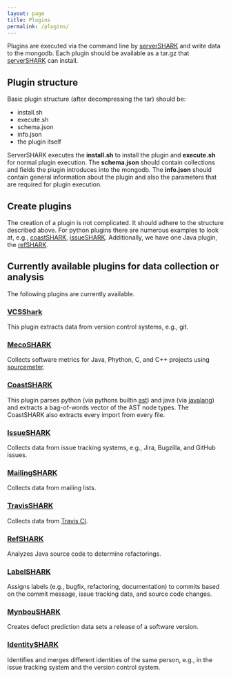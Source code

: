 ```yaml
---
layout: page
title: Plugins
permalink: /plugins/
---
```


Plugins are executed via the command line by [serverSHARK] and write data to the mongodb.
Each plugin should be available as a tar.gz that [serverSHARK] can install.

## Plugin structure

Basic plugin structure (after decompressing the tar) should be:

- install.sh
- execute.sh
- schema.json
- info.json
- the plugin itself

ServerSHARK executes the **install.sh** to install the plugin and **execute.sh** for normal plugin execution.
The **schema.json** should contain collections and fields the plugin introduces into the mongodb.
The **info.json** should contain general information about the plugin and also the parameters that are required for plugin execution.

## Create plugins

The creation of a plugin is not complicated. It should adhere to the structure described above.
For python plugins there are numerous examples to look at, e.g., [coastSHARK], [issueSHARK].
Additionally, we have one Java plugin, the [refSHARK].

## Currently available plugins for data collection or analysis

The following plugins are currently available.

### [VCSShark]

This plugin extracts data from version control systems, e.g., git.

### [MecoSHARK]

Collects software metrics for Java, Phython, C, and C++ projects using [sourcemeter].

### [CoastSHARK]

This plugin parses python (via pythons builtin [ast]) and java (via [javalang]) and extracts a bag-of-words vector of the AST node types. The CoastSHARK also extracts every import from every file.

### [IssueSHARK]

Collects data from issue tracking systems, e.g., Jira, Bugzilla, and GitHub issues.

### [MailingSHARK]

Collects data from mailing lists.

### [TravisSHARK]

Collects data from [Travis CI].

### [RefSHARK]

Analyzes Java source code to determine refactorings.

### [LabelSHARK]

Assigns labels (e.g., bugfix, refactoring, documentation) to commits based on the commit message, issue tracking data, and source code changes. 

### [MynbouSHARK]

Creates defect prediction data sets a release of a software version. 

### [IdentitySHARK]

Identifies and merges different identities of the same person, e.g., in the issue tracking system and the version control system.



[serverSHARK]: https://github.com/smartshark/servershark
[vcsSHARK]: https://github.com/smartshark/vcsshark
[mecoSHARK]: https://github.com/smartshark/mecoshark
[issueSHARK]: https://github.com/smartshark/issueshark
[coastSHARK]: https://github.com/smartshark/coastshark
[pycoshark]: https://github.com/smartshark/pycoshark
[refshark]: https://github.com/smartshark/refshark
[labelshark]: https://github.com/smartshark/labelSHARK
[mynboushark]: https://github.com/smartshark/mynbouSHARK
[identityshark]: https://github.com/smartshark/identitySHARK
[mailingshark]: https://github.com/smartshark/mailingSHARK
[travisshark]: https://github.com/smartshark/travisSHARK
[javalang]: https://github.com/c2nes/javalang
[ast]: https://docs.python.org/3/library/ast.html
[sourcemeter]: https://www.sourcemeter.com/
[Travis CI]: https://travis-ci.org/
